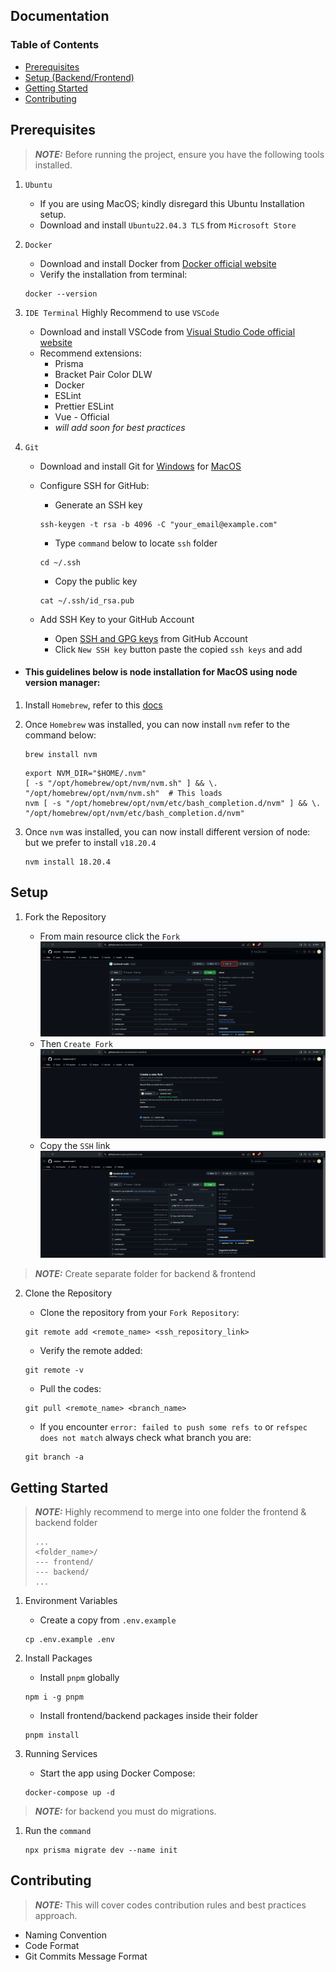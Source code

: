 ## Documentation

### Table of Contents
* [Prerequisites](#prerequisites)
* [Setup (Backend/Frontend)](#setup)
* [Getting Started](#getting-started)
* [Contributing](#contributing)
<!-- * [License](#license) -->


## Prerequisites

> **_NOTE:_** Before running the project, ensure you have the following tools installed.

1. `Ubuntu`
    * If you are using MacOS; kindly disregard this Ubuntu Installation setup.
    * Download and install `Ubuntu22.04.3 TLS` from `Microsoft Store`

2. `Docker`
    * Download and install Docker from [Docker official website](https://www.docker.com/products/docker-desktop/)
    * Verify the installation from terminal:
    ```
    docker --version
    ```
3. `IDE Terminal` Highly Recommend to use `VSCode`
    * Download and install VSCode from [Visual Studio Code official website](https://code.visualstudio.com/download)
    * Recommend extensions:
        * Prisma
        * Bracket Pair Color DLW
        * Docker
        * ESLint
        * Prettier ESLint
        * Vue - Official
        * *will add soon for best practices*

4. `Git`
    * Download and install Git for [Windows](https://git-scm.com/download/win) for [MacOS](https://git-scm.com/download/mac)
    * Configure SSH for GitHub:
        * Generate an SSH key
        ```
        ssh-keygen -t rsa -b 4096 -C "your_email@example.com"
        ```
        * Type `command` below to locate `ssh` folder
        ```
        cd ~/.ssh
        ```

        * Copy the public key 
        ```
        cat ~/.ssh/id_rsa.pub
        ```
    * Add SSH Key to your GitHub Account
        * Open [SSH and GPG keys](https://github.com/settings/keys) from GitHub Account
        * Click `New SSH key` button paste the copied `ssh keys` and add

- #### This guidelines below is node installation for MacOS using node version manager:

1. Install `Homebrew`, refer to this [docs](https://docs.brew.sh/Installation)

2. Once `Homebrew` was installed, you can now install `nvm` refer to the command below:

    ```
    brew install nvm
    ```

    ```
    export NVM_DIR="$HOME/.nvm" 
    [ -s "/opt/homebrew/opt/nvm/nvm.sh" ] && \. "/opt/homebrew/opt/nvm/nvm.sh"  # This loads 
    nvm [ -s "/opt/homebrew/opt/nvm/etc/bash_completion.d/nvm" ] && \. "/opt/homebrew/opt/nvm/etc/bash_completion.d/nvm"
    ```
3. Once `nvm` was installed, you can now install different version of node: but we prefer to install `v18.20.4`
    ```
    nvm install 18.20.4
    ```

## Setup

1. Fork the Repository

    * From main resource click the `Fork`
    ![alt text](../assets/img/image.png)
    * Then `Create Fork`
    ![alt text](../assets/img/image-1.png)
    * Copy the `SSH` link 
    ![alt text](../assets/img/image-2.png)


> **_NOTE:_** Create separate folder for backend & frontend


2. Clone the Repository

    * Clone the repository from your `Fork Repository`:
    ```
    git remote add <remote_name> <ssh_repository_link>
    ```
    * Verify the remote added:
    ```
    git remote -v
    ```
    * Pull the codes:
    ```
    git pull <remote_name> <branch_name>
    ```
    * If you encounter `error: failed to push some refs to` or `refspec does not match`   always check what branch you are:
    ```
    git branch -a
    ```
## Getting Started


> **_NOTE:_** Highly recommend to merge into one folder the frontend & backend folder
>
>```
>...
><folder_name>/
>--- frontend/
>--- backend/
>...
>```


1. Environment Variables

    * Create a copy from `.env.example`
    ```
    cp .env.example .env
    ```

2. Install Packages

    * Install `pnpm` globally
    ```
    npm i -g pnpm
    ```

    * Install frontend/backend packages inside their folder
    ```
    pnpm install 
    ```

2. Running Services

    * Start the app using Docker Compose:
    ```
    docker-compose up -d
    ```


> **_NOTE:_** for backend you must do migrations.

1. Run the `command`
    ```
    npx prisma migrate dev --name init
    ```


## Contributing

> **_NOTE:_** This will cover codes contribution rules and best practices approach.

-  Naming Convention 
-  Code Format
-  Git Commits Message Format

